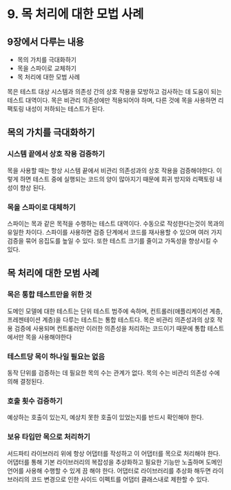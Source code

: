 # 9. 목 처리에 대한 모법 사례

## 9장에서 다루는 내용

- 목의 가치를 극대화하기
- 목을 스파이로 교체하기
- 목 처리에 대한 모범 사례

목은 테스트 대상 시스템과 의존성 간의 상호 작용을 모방하고 검사하는 데 도움이 되는 테스트 대역이다. 목은 비관리 의존성에만 적용되어야 하며,  다른 것에 목을 사용하면 리팩토링 내성이 저하되는 테스트가 된다.

## 목의 가치를 극대화하기

### 시스템 끝에서 상호 작용 검증하기

목을 사용할 때는 항상 시스템 끝에서 비관리 의존성과의 상호 작용을 검증해야한다. 이렇게 하면 테스트 중에 실행되는 코드의 양이 많아지기 때문에 회귀 방지와 리팩토링 내성이 향상 된다.

### 목을 스파이로 대체하기

스파이는 목과 같은 목적을 수행하는 테스트 대역이다. 수동으로 작성한다는것이 목과의 유일한 차이다. 스파이를 사용하면 검증 단계에서 코드를 재사용할 수 있으며 여러 가지 검증을 묶어 응집도를 높일 수 있다. 또한 테스트 크기를 줄이고 가독성을 향상시킬 수 있다.

## 목 처리에 대한 모범 사례

### 목은 통합 테스트만을 위한 것

도메인 모델에 대한 테스트는 단위 테스트 범주에 속하며, 컨트롤러(애플리케이션 계층, 프레젠테이션 계층)을 다루는 테스트는 통합 테스트다. 목은 비관리 의존성과의 상호 작용 검증에 사용되며 컨트롤러만 이러한 의존성을 처리하는 코드이기 때문에 통합 테스트에서만 목을 사용해야한다

### 테스트당 목이 하나일 필요는 없음

동작 단위를 검증하는 데 필요한 목의 수는 관계가 없다. 목의 수는 비관리 의존성 수에 의해 결정된다.

### 호출 횟수 검증하기

예상하는 호출이 있는지, 예상치 못한 호출이 있었는지를 반드시 확인해야 한다.

### 보유 타입만 목으로 처리하기

서드파티 라이브러리 위에 항상 어댑터를 작성하고 이 어댑터를 목으로 처리해야 한다. 어댑터를 통해 기본 라이브러리의 복잡성을 추상화하고 필요한 기능만 노출하며 도메인 언어를 사용해 수행할 수 있게 끔 해야 한다. 어댑터로 라이브러리를 추상화 해두면 라이브러리의 코드 변경으로 인한 사이드 이펙트를 어댑터 클래스내로 제한할 수 있다.